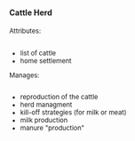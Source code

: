 <!-- .slide: data-background-image="resources/sim_setup/luuk-timmermans-44273.jpg" data-transition="slide" -->

#### Cattle Herd
<small>
<div class="left-column">
Attributes:<br/>
<br/>
<ul>
<li>list of cattle</li>
<li>home settlement</li>
</ul>
</div>

<div class="right-column">
Manages:<br/>
<br/>
<ul>
<li>reproduction of the cattle</li>
<li>herd managment</li>
<li>kill-off strategies (for milk or meat)</li>
<li>milk production</li>
<li>manure "production"</li>
</ul>
</div>
</small>

<div class="dark-overlay"></div>
